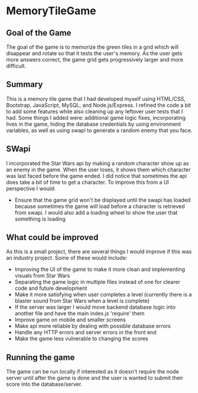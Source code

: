 # MemoryTileGame

## Goal of the Game
The goal of the game is to memorize the green tiles in a grid which will disappear and rotate so that it tests the user's memory. As the user gets more answers correct, the game grid gets progressively larger and more difficult. 

## Summary
This is a memory tile game that I had developed myself using HTML/CSS, Bootstrap, JavaScript, MySQL, and Node.js/Express. I refined the code a bit to add some features while also cleaning up any leftover user tests that I had. Some things I added were: additional game logic fixes, incorporating lives in the game, hiding the database credentials by using environment variables, as well as using swapi to generate a random enemy that you face.

## SWapi
I incorporated the Star Wars api by making a random character show up as an enemy in the game. When the user loses, it shows them which character was last faced before the game ended. I did notice that sometimes the api does take a bit of time to get a character. To improve this from a UI perspective I would: 
- Ensure that the game grid won't be displayed until the swapi has loaded because sometimes the game will load before a character is retrieved from swapi. I would also add a loading wheel to show the user that something is loading

## What could be improved
As this is a small project, there are several things I would improve if this was an industry project. Some of these would include: 
- Improving the UI of the game to make it more clean and implementing visuals from Star Wars
- Separating the game logic in multiple files instead of one for clearer code and future development
- Make it more satisfying when user completes a level (currently there is a blaster sound from Star Wars when a level is complete)
- If the server was larger I would move backend database logic into another file and have the main index.js 'require' them
- Improve game on mobile and smaller screens
- Make api more reliable by dealing with possible database errors
- Handle any HTTP errors and server errors in the front end
- Make the game less vulnerable to changing the scores

## Running the game
The game can be run locally if interested as it doesn't require the node server until after the game is done and the user is wanted to submit their score into the database/server. 
